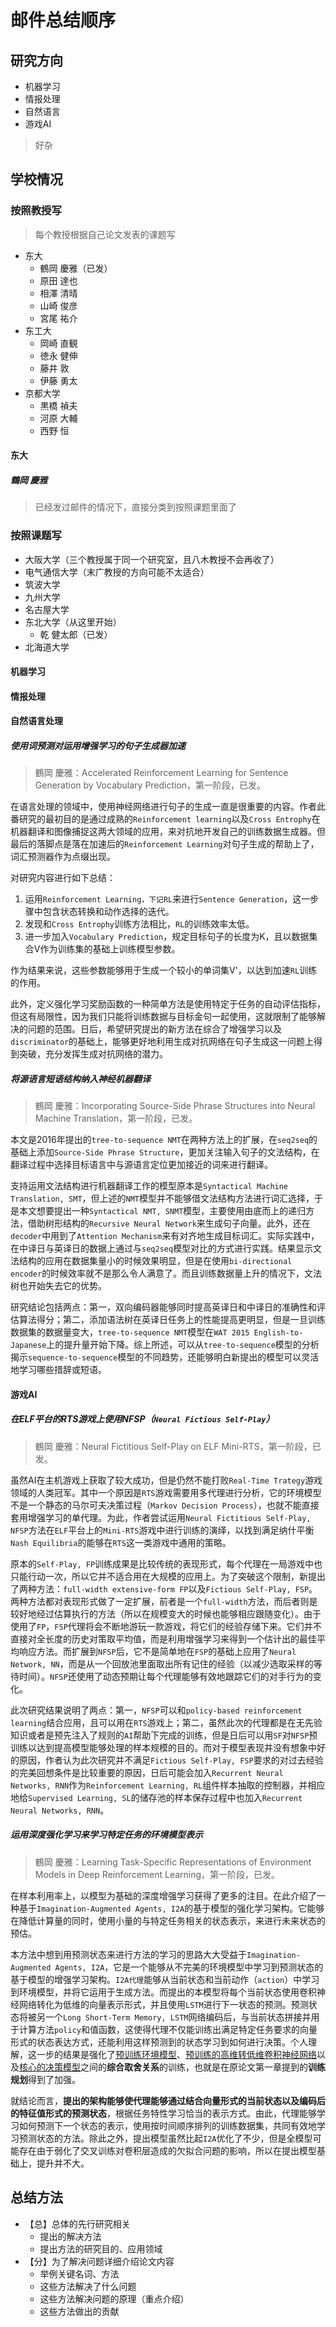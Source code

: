 # 邮件总结顺序

## 研究方向

- 机器学习
- 情报处理
- 自然语言
- 游戏AI

> 好杂

## 学校情况

### 按照教授写

> 每个教授根据自己论文发表的课题写

- 东大
  - 鶴岡 慶雅（已发）
  - 原田 達也
  - 相澤 清晴
  - 山崎 俊彦
  - 宮尾 祐介
- 东工大
  - 岡崎 直観
  - 徳永 健伸
  - 藤井 敦
  - 伊藤 勇太
- 京都大学
  - 黒橋 禎夫
  - 河原 大輔
  - 西野 恒

#### 东大

##### 鶴岡 慶雅

> 已经发过邮件的情况下，直接分类到按照课题里面了

### 按照课题写

- 大阪大学（三个教授属于同一个研究室，且八木教授不会再收了）
- 电气通信大学（末广教授的方向可能不太适合）
- 筑波大学
- 九州大学
- 名古屋大学
- 东北大学（从这里开始）
  - 乾 健太郎（已发）
- 北海道大学

#### 机器学习



#### 情报处理



#### 自然语言处理

##### 使用词预测对运用增强学习的句子生成器加速

> 鶴岡 慶雅：Accelerated Reinforcement Learning for Sentence Generation by Vocabulary Prediction，第一阶段，已发。

在语言处理的领域中，使用神经网络进行句子的生成一直是很重要的内容。作者此番研究的最初目的是通过成熟的`Reinforcement learning`以及`Cross Entrophy`在机器翻译和图像捕捉这两大领域的应用，来对抗地开发自己的训练数据生成器。但最后的落脚点是落在加速后的`Reinforcement Learning`对句子生成的帮助上了，词汇预测器作为点缀出现。

对研究内容进行如下总结：

1. 运用`Reinforcement Learning，下记RL`来进行`Sentence Generation`，这一步骤中包含状态转换和动作选择的迭代。
2. 发现和`Cross Entrophy`训练方法相比，`RL`的训练效率太低。
3. 进一步加入`Vocabulary Prediction`，规定目标句子的长度为K，且以数据集合V作为训练集的基础上训练模型参数。

作为结果来说，这些参数能够用于生成一个较小的单词集V'，以达到加速`RL`训练的作用。

此外，定义强化学习奖励函数的一种简单方法是使用特定于任务的自动评估指标，但这有局限性，因为我们只能将训练数据与目标金句一起使用，这就限制了能够解决的问题的范围。日后，希望研究提出的新方法在综合了增强学习以及`discriminator`的基础上，能够更好地利用生成对抗网络在句子生成这一问题上得到突破，充分发挥生成对抗网络的潜力。

##### 将源语言短语结构纳入神经机器翻译

> 鶴岡 慶雅：Incorporating Source-Side Phrase Structures into Neural Machine Translation，第一阶段，已发。

本文是2016年提出的`tree-to-sequence NMT`在两种方法上的扩展，在`seq2seq`的基础上添加`Source-Side Phrase Structure`，更加关注输入句子的文法结构，在翻译过程中选择目标语言中与源语言定位更加接近的词来进行翻译。

支持运用文法结构进行机器翻译工作的模型原本是`Syntactical Machine Translation, SMT`，但上述的`NMT`模型并不能够借文法结构方法进行词汇选择，于是本文想要提出一种`Syntactical NMT, SNMT`模型，主要使用由底而上的递归方法，借助树形结构的`Recursive Neural Network`来生成句子向量。此外，还在`decoder`中用到了`Attention Mechanism`来有对齐地生成目标词汇。实际实践中，在中译日与英译日的数据上通过与`seq2seq`模型对比的方式进行实践。结果显示文法结构的应用在数据集量小的时候效果明显，但是在使用`bi-directional encoder`的时候效率就不是那么令人满意了。而且训练数据量上升的情况下，文法树也开始失去它的优势。

研究结论包括两点：第一，双向编码器能够同时提高英译日和中译日的准确性和评估算法得分；第二，添加语法树在英译日任务上的性能提高更明显，但是一旦训练数据集的数据量变大，`tree-to-sequence NMT`模型在`WAT 2015 English-to-Japanese`上的提升量开始下降。综上所述，可以从`tree-to-sequence`模型的分析揭示`sequence-to-sequence`模型的不同趋势，还能够明白新提出的模型可以灵活地学习哪些措辞或短语。

#### 游戏AI

##### 在ELF平台的RTS游戏上使用NFSP（`Neural Fictious Self-Play`）

> 鶴岡 慶雅：Neural Fictitious Self-Play on ELF Mini-RTS，第一阶段，已发。

虽然AI在主机游戏上获取了较大成功，但是仍然不能打败`Real-Time Trategy`游戏领域的人类冠军。其中一个原因是`RTS`游戏需要用多代理进行分析，它的环境模型不是一个静态的马尔可夫决策过程（`Markov Decision Process`），也就不能直接套用增强学习的单代理。为此，作者尝试运用`Neural Fictitious Self-Play, NFSP`方法在`ELF`平台上的`Mini-RTS`游戏中进行训练的演绎，以找到满足纳什平衡`Nash Equilibria`的能够在`RTS`这一类游戏中通用的策略。

原本的`Self-Play, FP`训练成果是比较传统的表现形式，每个代理在一局游戏中也只能行动一次，所以它并不适合用在大规模的应用上。为了突破这个限制，新提出了两种方法：`full-width extensive-form FP`以及`Fictious Self-Play, FSP`。两种方法都对表现形式做了一定扩展，前者是一个`full-width`方法，而后者则是较好地经过估算执行的方法（所以在规模变大的时候也能够相应跟随变化）。由于使用了`FP`，`FSP`代理将会不断地游玩一款游戏，将它们的经验存储下来。它们并不直接对全长度的历史对策取平均值，而是利用增强学习来得到一个估计出的最佳平均响应方法。而扩展到`NFSP`后，它不是简单地在`FSP`的基础上应用了`Neural Network, NN`，而是从一个回放池里面取出所有记住的经验（以减少选取采样的等待时间）。`NFSP`还使用了动态预期让每个代理能够有效地跟踪它们的对手行为的变化。

此次研究结果说明了两点：第一，`NFSP`可以和`policy-based reinforcement learning`结合应用，且可以用在`RTS`游戏上；第二，虽然此次的代理都是在无先验知识或者是预先注入了规则的`AI`帮助下完成的训练，但是日后可以用`SF`对`NFSP`预训练以达到提高模型能够处理的样本规模的目的。而对于模型表现并没有想象中好的原因，作者认为此次研究并不满足`Fictious Self-Play, FSP`要求的对过去经验的完美回想条件是比较重要的原因，日后可能会加入`Recurrent Neural Networks, RNN`作为`Reinforcement Learning, RL`组件样本抽取的控制器，并相应地给`Supervised Learning, SL`的储存池的样本保存过程中也加入`Recurrent Neural Networks, RNN`。

##### 运用深度强化学习来学习特定任务的环境模型表示

> 鶴岡 慶雅：Learning Task-Specific Representations of Environment Models in Deep Reinforcement Learning，第一阶段，已发。

在样本利用率上，以模型为基础的深度增强学习获得了更多的注目。在此介绍了一种基于`Imagination-Augmented Agents, I2A`的基于模型的强化学习架构。它能够在降低计算量的同时，使用小量的与特定任务相关的状态表示，来进行未来状态的预估。

本方法中想到用预测状态来进行方法的学习的思路大大受益于`Imagination-Augmented Agents, I2A`，它是一个能够从不完美的环境模型中学习到预测状态的基于模型的增强学习架构。`I2A代理`能够从当前状态和当前动作（`action`）中学习到环境模型，并将它运用于生成方法。而提出的本模型将每个当前状态使用卷积神经网络转化为低维的向量表示形式，并且使用`LSTM`进行下一状态的预测。预测状态将被另一个`Long Short-Term Memory, LSTM`网络编码后，与当前状态拼接并用于计算方法`policy`和值函数，这使得代理不仅能训练出满足特定任务要求的向量形式的状态表达方式，还能利用这样预测到的状态学习到如何进行决策。个人理解，这一步的结果是强化了<u>预训练环境模型</u>、<u>预训练的高维转低维卷积神经网络</u>以及<u>核心的决策模型</u>之间的**综合取舍关系**的训练，也就是在原论文第一章提到的**训练规划**得到了加强。

就结论而言，**提出的架构能够使代理能够通过结合向量形式的当前状态以及编码后的特征值形式的预测状态**，根据任务特性学习恰当的表示方式。由此，代理能够学习如何预测下一个状态的表示，使用按时间顺序排列的训练数据集，共同有效地学习预测状态的方法。除此之外，提出模型虽然比起`I2A`优化了不少，但是全模型可能存在由于弱化了交叉训练对卷积层造成的欠拟合问题的影响，所以在提出模型基础上，提升并不大。

## 总结方法

- 【总】总体的先行研究相关
  - 提出的解决方法
  - 提出方法的研究目的、应用领域
- 【分】为了解决问题详细介绍论文内容
  - 举例关键名词、方法
  - 这些方法解决了什么问题
  - 这些方法解决问题的原理（重点介绍）
  - 这些方法做出的贡献